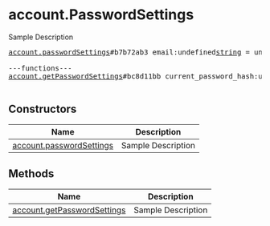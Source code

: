 # account.PasswordSettings

Sample Description

<pre>
<a href="../constructor/account.passwordSettings">account.passwordSettings</a>#b7b72ab3 email:undefined<a href="../type/string.md">string</a> = undefined<a href="../type/account.PasswordSettings.md">account.PasswordSettings</a>;

---functions---
<a href="../method/account.getPasswordSettings">account.getPasswordSettings</a>#bc8d11bb current_password_hash:undefined<a href="../type/bytes.md">bytes</a> = undefined<a href="../type/account.PasswordSettings.md">account.PasswordSettings</a>;

</pre>

## Constructors

| Name | Description |
|------|-------------|
| [account.passwordSettings](../constructor/account.passwordSettings.md) | Sample Description |

## Methods

| Name | Description |
|------|-------------|
| [account.getPasswordSettings](../method/account.getPasswordSettings.md) | Sample Description |
